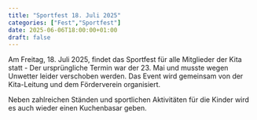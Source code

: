 ```yaml
---
title: "Sportfest 18. Juli 2025"
categories: ["Fest","Sportfest"]
date: 2025-06-06T18:00:00+01:00
draft: false
---
```


Am Freitag, 18. Juli 2025, findet das Sportfest für alle Mitglieder der Kita statt - Der ursprüngliche Termin war der 23. Mai und musste wegen Unwetter leider verschoben werden.
Das Event wird gemeinsam von der Kita-Leitung und dem Förderverein organisiert.

Neben zahlreichen Ständen und sportlichen Aktivitäten für die Kinder wird es auch wieder einen Kuchenbasar geben.